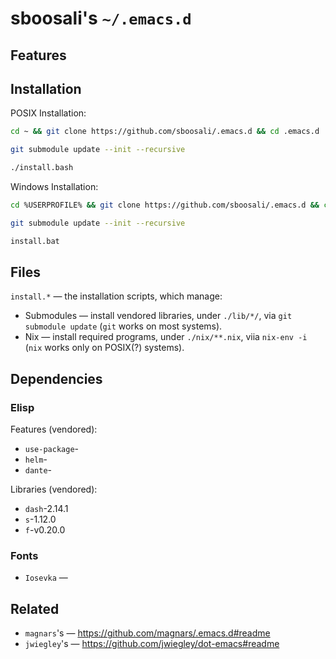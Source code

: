 # sboosali's `~/.emacs.d`

## Features

## Installation

POSIX Installation:

```sh
cd ~ && git clone https://github.com/sboosali/.emacs.d && cd .emacs.d 

git submodule update --init --recursive

./install.bash
```

Windows Installation:

```sh
cd %USERPROFILE% && git clone https://github.com/sboosali/.emacs.d && cd .emacs.d 

git submodule update --init --recursive

install.bat
```

## Files

`install.*` — the installation scripts, which manage:

*  Submodules — install vendored libraries, under `./lib/*/`, via `git submodule update` (`git` works on most systems).
* Nix  — install required programs, under `./nix/**.nix`, viia `nix-env -i` (`nix` works only on POSIX(?) systems).

## Dependencies

### Elisp

Features (vendored):

* `use-package`-
* `helm`-
* `dante`-

Libraries (vendored):

* `dash`-2.14.1
* `s`-1.12.0
* `f`-v0.20.0

### Fonts

* `Iosevka` — 

## Related

- `magnars`'s  — <https://github.com/magnars/.emacs.d#readme>
- `jwiegley`'s — <https://github.com/jwiegley/dot-emacs#readme>

## 